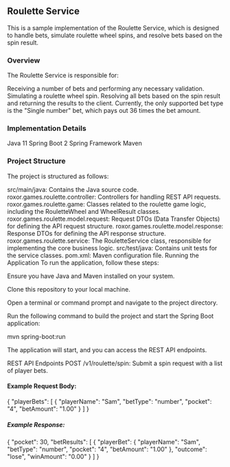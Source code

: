 ## Roulette Service
This is a sample implementation of the Roulette Service, which is designed to handle bets, simulate roulette wheel spins, and resolve bets based on the spin result.

### Overview
The Roulette Service is responsible for:

Receiving a number of bets and performing any necessary validation.
Simulating a roulette wheel spin.
Resolving all bets based on the spin result and returning the results to the client.
Currently, the only supported bet type is the "Single number" bet, which pays out 36 times the bet amount.

### Implementation Details
Java 11
Spring Boot 2
Spring Framework
Maven

### Project Structure
The project is structured as follows:

src/main/java: Contains the Java source code.
roxor.games.roulette.controller: Controllers for handling REST API requests.
roxor.games.roulette.game: Classes related to the roulette game logic, including the RouletteWheel and WheelResult classes.
roxor.games.roulette.model.request: Request DTOs (Data Transfer Objects) for defining the API request structure.
roxor.games.roulette.model.response: Response DTOs for defining the API response structure.
roxor.games.roulette.service: The RouletteService class, responsible for implementing the core business logic.
src/test/java: Contains unit tests for the service classes.
pom.xml: Maven configuration file.
Running the Application
To run the application, follow these steps:

Ensure you have Java and Maven installed on your system.

Clone this repository to your local machine.

Open a terminal or command prompt and navigate to the project directory.

Run the following command to build the project and start the Spring Boot application:

mvn spring-boot:run

The application will start, and you can access the REST API endpoints.

REST API Endpoints
POST /v1/roulette/spin: Submit a spin request with a list of player bets.

#### Example Request Body:

{
"playerBets": [
{
"playerName": "Sam",
"betType": "number",
"pocket": "4",
"betAmount": "1.00"
}
]
}

##### Example Response:

{
"pocket": 30,
"betResults": [
{
"playerBet": {
"playerName": "Sam",
"betType": "number",
"pocket": "4",
"betAmount": "1.00"
},
"outcome": "lose",
"winAmount": "0.00"
}
]
}
